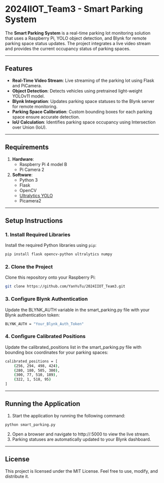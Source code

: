 # 2024IIOT_Team3 - Smart Parking System

The **Smart Parking System** is a real-time parking lot monitoring solution that uses a Raspberry Pi, YOLO object detection, and Blynk for remote parking space status updates. The project integrates a live video stream and provides the current occupancy status of parking spaces.

---

## Features

- **Real-Time Video Stream**: Live streaming of the parking lot using Flask and PiCamera.
- **Object Detection**: Detects vehicles using pretrained light-weight YOLOv11 model.
- **Blynk Integration**: Updates parking space statuses to the Blynk server for remote monitoring.
- **Parking Space Calibration**: Custom bounding boxes for each parking space ensure accurate detection.
- **IoU Calculation**: Identifies parking space occupancy using Intersection over Union (IoU).

---

## Requirements

1. **Hardware**:
   - Raspberry Pi 4 model B
   - Pi Camera 2
2. **Software**:
   - Python 3
   - Flask
   - OpenCV
   - [Ultralytics YOLO](https://github.com/ultralytics/ultralytics)
   - Picamera2

---

## Setup Instructions

### 1. Install Required Libraries

Install the required Python libraries using `pip`:

```bash
pip install flask opencv-python ultralytics numpy
```

### 2. Clone the Project

Clone this repository onto your Raspberry Pi:

```bash
git clone https://github.com/YanYuTu/2024IIOT_Team3.git
```
### 3. Configure Blynk Authentication

Update the BLYNK_AUTH variable in the smart_parking.py file with your Blynk authentication token:

```bash
BLYNK_AUTH = "Your_Blynk_Auth_Token"
```

### 4. Configure Calibrated Positions

Update the calibrated_positions list in the smart_parking.py file with bounding box coordinates for your parking spaces:

```bash
calibrated_positions = [
    (256, 294, 498, 424),
    (280, 180, 505, 300),
    (300, 77, 510, 189),
    (322, 1, 518, 95)
]
```
---

## Running the Application

1. Start the application by running the following command:
```bash
python smart_parking.py
```
2. Open a browser and navigate to http://<your-raspberry-pi-ip>:5000 to view the live stream.
3. Parking statuses are automatically updated to your Blynk dashboard.

---

## License

This project is licensed under the MIT License. Feel free to use, modify, and distribute it.
